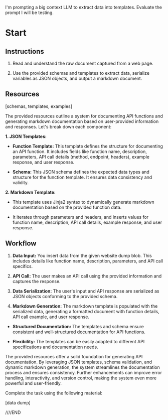I'm prompting a big context LLM to extract data into templates. Evaluate the prompt I will be testing.

# Start

## Instructions

1. Read and understand the raw document captured from a web page.

2. Use the provided schemas and templates to extract data, serialize variables as JSON objects, and output a markdown document.

## Resources

[schemas, templates, examples]

The provided resources outline a system for documenting API functions and generating markdown documentation based on user-provided information and responses. Let's break down each component:

**1. JSON Templates:**

- **Function Template:** This template defines the structure for documenting an API function. It includes fields like function name, description, parameters, API call details (method, endpoint, headers), example response, and user response.

- **Schema:** This JSON schema defines the expected data types and structure for the function template. It ensures data consistency and validity.

**2. Markdown Template:**

- This template uses Jinja2 syntax to dynamically generate markdown documentation based on the provided function data.

- It iterates through parameters and headers, and inserts values for function name, description, API call details, example response, and user response.

## Workflow

1. **Data Input:** You insert data from the given website dump blob. This includes details like function name, description, parameters, and API call specifics.

2. **API Call:** The user makes an API call using the provided information and captures the response.

3. **Data Serialization:** The user's input and API response are serialized as JSON objects conforming to the provided schema.

4. **Markdown Generation:** The markdown template is populated with the serialized data, generating a formatted document with function details, API call example, and user response.

- **Structured Documentation:** The templates and schema ensure consistent and well-structured documentation for API functions.

- **Flexibility:** The templates can be easily adapted to different API specifications and documentation needs.

The provided resources offer a solid foundation for generating API documentation. By leveraging JSON templates, schema validation, and dynamic markdown generation, the system streamlines the documentation process and ensures consistency. Further enhancements can improve error handling, interactivity, and version control, making the system even more powerful and user-friendly.

Complete the task using the following material:

[data dump]

////END
